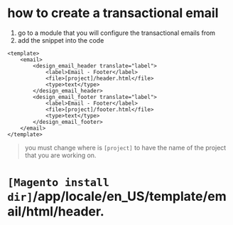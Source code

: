 # how to create a transactional email

1. go to a module that you will configure the transactional emails from
2. add the snippet into the code
```
<template>
    <email>
        <design_email_header translate="label">
            <label>Email - Footer</label>
            <file>[project]/header.html</file>
            <type>text</type>
        </design_email_header>
        <design_email_footer translate="label">
            <label>Email - Footer</label>
            <file>[project]/footer.html</file>
            <type>text</type>
        </design_email_footer>
    </email>
</template>
```
> you must change where is ``[project]`` to have the name of the project that you are working on.

# ``[Magento install dir]``/app/locale/en_US/template/email/html/header.
